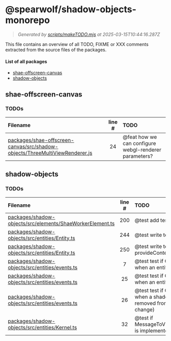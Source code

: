 
# @spearwolf/shadow-objects-monorepo

> _Generated by [scripts/makeTODO.mjs](scripts/makeTODO.mjs) at 2025-03-15T10:44:16.287Z_

This file contains an overview of all TODO, FIXME or XXX comments extracted from the source files of the packages.

#### List of all packages

- [shae-offscreen-canvas](#shae-offscreen-canvas)
- [shadow-objects](#shadow-objects)


## shae-offscreen-canvas

### TODOs
| Filename | line # | TODO |
|:------|:------:|:------|
| [packages/shae-offscreen-canvas/src/shadow-objects/ThreeMultiViewRenderer.js](packages/shae-offscreen-canvas/src/shadow-objects/ThreeMultiViewRenderer.js#L24) | 24 | @feat how we can configure webgl-renderer parameters? |


## shadow-objects

### TODOs
| Filename | line # | TODO |
|:------|:------:|:------|
| [packages/shadow-objects/src/elements/ShaeWorkerElement.ts](packages/shadow-objects/src/elements/ShaeWorkerElement.ts#L200) | 200 | @test add tests for defer destroy |
| [packages/shadow-objects/src/entities/Entity.ts](packages/shadow-objects/src/entities/Entity.ts#L244) | 244 | @test write tests for useContext() |
| [packages/shadow-objects/src/entities/Entity.ts](packages/shadow-objects/src/entities/Entity.ts#L250) | 250 | @test write tests for provideContext() |
| [packages/shadow-objects/src/entities/events.ts](packages/shadow-objects/src/entities/events.ts#L7) | 7 | @test test if OnCreate is called when an entity token is changed |
| [packages/shadow-objects/src/entities/events.ts](packages/shadow-objects/src/entities/events.ts#L25) | 25 | @test test if OnDestroy is called when an entity is destroyed |
| [packages/shadow-objects/src/entities/events.ts](packages/shadow-objects/src/entities/events.ts#L26) | 26 | @test test if OnDestroy is called when a shadow-object is removed from an entity (token-change) |
| [packages/shadow-objects/src/entities/Kernel.ts](packages/shadow-objects/src/entities/Kernel.ts#L32) | 32 | @test if MessageToView#traverseChildren is implemented all the way down |

